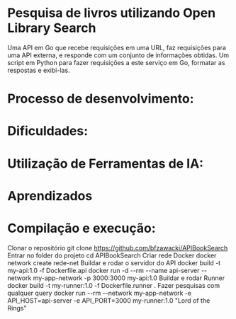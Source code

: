 # Pesquisa de livros utilizando Open Library Search
Uma API em Go que recebe requisições em uma URL, faz requisições para uma API externa, e responde com um conjunto de informações obtidas.
Um script em Python para fazer requisições a este serviço em Go, formatar as respostas e exibi-las.

# Processo de desenvolvimento:

# Dificuldades:

# Utilização de Ferramentas de IA:

# Aprendizados

# Compilação e execução:
Clonar o repositório
    git clone https://github.com/bfzawacki/APIBookSearch
Entrar no folder do projeto
    cd APIBookSearch
Criar rede Docker
    docker network create rede-net
Buildar e rodar o servidor do API
    docker build -t my-api:1.0 -f Dockerfile.api 
    docker run -d --rm --name api-server --network my-app-network -p 3000:3000 my-api:1.0
Buildar e rodar Runner
    docker build -t my-runner:1.0 -f Dockerfile.runner .
Fazer pesquisas com qualquer query
    docker run --rm --network my-app-network -e API_HOST=api-server -e API_PORT=3000 my-runner:1.0 "Lord of the Rings"                
